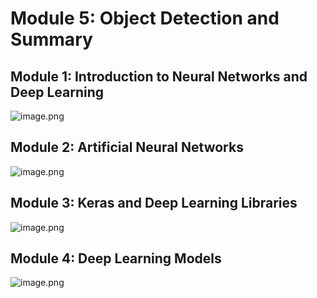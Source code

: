 

# Module 5: Object Detection and Summary
## Module 1: Introduction to Neural Networks and Deep Learning
![image.png](https://prod-files-secure.s3.us-west-2.amazonaws.com/03e82b26-cccb-4906-bb56-adabcbdc0655/a8d40bcb-c482-4026-8872-311e16b2dc63/image.png?X-Amz-Algorithm=AWS4-HMAC-SHA256&X-Amz-Content-Sha256=UNSIGNED-PAYLOAD&X-Amz-Credential=AKIAT73L2G45FSPPWI6X%2F20250106%2Fus-west-2%2Fs3%2Faws4_request&X-Amz-Date=20250106T082001Z&X-Amz-Expires=3600&X-Amz-Signature=c48b53a773686ab807cdb4d7ef291eb6353c404a366bc3557c9d61597980ab44&X-Amz-SignedHeaders=host&x-id=GetObject)
## Module 2: Artificial Neural Networks
![image.png](https://prod-files-secure.s3.us-west-2.amazonaws.com/03e82b26-cccb-4906-bb56-adabcbdc0655/5157ca89-62da-41d9-a98f-6432b71047a9/image.png?X-Amz-Algorithm=AWS4-HMAC-SHA256&X-Amz-Content-Sha256=UNSIGNED-PAYLOAD&X-Amz-Credential=AKIAT73L2G45FSPPWI6X%2F20250106%2Fus-west-2%2Fs3%2Faws4_request&X-Amz-Date=20250106T082001Z&X-Amz-Expires=3600&X-Amz-Signature=d562c465192caea46a40e056e3683c0c980e5944d9e7f88be344d0ee8582e493&X-Amz-SignedHeaders=host&x-id=GetObject)
## Module 3: Keras and Deep Learning Libraries
![image.png](https://prod-files-secure.s3.us-west-2.amazonaws.com/03e82b26-cccb-4906-bb56-adabcbdc0655/5089ce50-05f1-470d-ad42-42503bf1df5f/image.png?X-Amz-Algorithm=AWS4-HMAC-SHA256&X-Amz-Content-Sha256=UNSIGNED-PAYLOAD&X-Amz-Credential=AKIAT73L2G45FSPPWI6X%2F20250106%2Fus-west-2%2Fs3%2Faws4_request&X-Amz-Date=20250106T082001Z&X-Amz-Expires=3600&X-Amz-Signature=49d1fbd27602ce063719bdadd1f545de312535737d1489071eb709465272aa5b&X-Amz-SignedHeaders=host&x-id=GetObject)
## Module 4: Deep Learning Models
![image.png](https://prod-files-secure.s3.us-west-2.amazonaws.com/03e82b26-cccb-4906-bb56-adabcbdc0655/4e22fcb0-cfbc-4d28-b961-b9b8fde071f0/image.png?X-Amz-Algorithm=AWS4-HMAC-SHA256&X-Amz-Content-Sha256=UNSIGNED-PAYLOAD&X-Amz-Credential=AKIAT73L2G45FSPPWI6X%2F20250106%2Fus-west-2%2Fs3%2Faws4_request&X-Amz-Date=20250106T082001Z&X-Amz-Expires=3600&X-Amz-Signature=89e9ab06ed44bfd01d2ef2856928ad90da346cdc6a0825e80b42e5be0bff340e&X-Amz-SignedHeaders=host&x-id=GetObject)